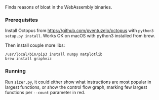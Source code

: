 Finds reasons of bloat in the WebAssembly binaries.

### Prerequisites

Install Octopus from https://github.com/pventuzelo/octopus with `python3 setup.py install`.
Works OK on macOS with python3 installed from brew.

Then install couple more libs:

    /usr/local/bin/pip3 install numpy matplotlib
    brew install graphviz

### Running

Run `sizer.py`, it could either show what instructions are most popular in largest functions,
or show the control flow graph, marking few largest functions per `--count` parameter in red.